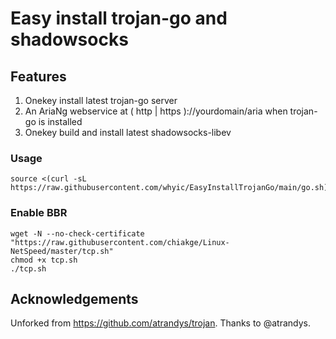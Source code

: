 # Easy install trojan-go and shadowsocks

## Features
1. Onekey install latest trojan-go server
2. An AriaNg webservice at ( http | https )://yourdomain/aria when trojan-go is installed
3. Onekey build and install latest shadowsocks-libev
### Usage
```
source <(curl -sL https://raw.githubusercontent.com/whyic/EasyInstallTrojanGo/main/go.sh)
```
### Enable BBR
```
wget -N --no-check-certificate "https://raw.githubusercontent.com/chiakge/Linux-NetSpeed/master/tcp.sh"
chmod +x tcp.sh
./tcp.sh
```


## Acknowledgements
 Unforked from https://github.com/atrandys/trojan. Thanks to @atrandys.
